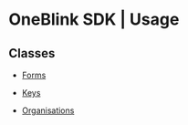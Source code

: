 # OneBlink SDK | Usage

## Classes

-   [Forms](./forms.md)

-   [Keys](./keys.md)

-   [Organisations](./organisations.md)
